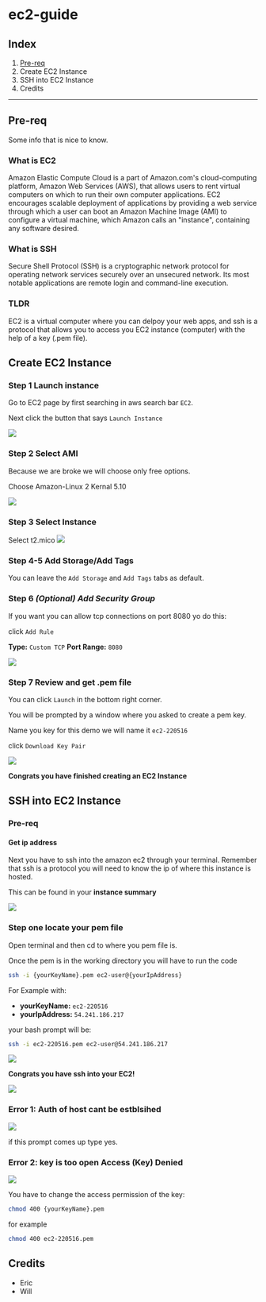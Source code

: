 # ec2-guide

## Index
1. [Pre-req](#pre-req)
2. Create EC2 Instance
3. SSH into EC2 Instance
4. Credits
---

## Pre-req
Some info that is nice to know.

### What is EC2

Amazon Elastic Compute Cloud is a part of Amazon.com's cloud-computing platform, 
Amazon Web Services (AWS), that allows users to rent virtual computers on which to run their 
own computer applications. EC2 encourages scalable deployment of applications by providing a web service
through which a user can boot an Amazon Machine Image (AMI) to configure a virtual machine, which Amazon calls an 
"instance", containing any software desired.

### What is SSH

Secure Shell Protocol (SSH) is a cryptographic network protocol for operating network services 
securely over an unsecured network. Its most notable applications are remote login and command-line execution.

### TLDR

EC2 is a virtual computer where you can delpoy your web apps, and ssh is a protocol that
allows you to access you EC2 instance (computer) with the help of a key (.pem file).

## Create EC2 Instance

### Step 1 Launch instance

Go to EC2 page by first searching in aws search bar `EC2`.

Next click the button that says `Launch Instance`

![](img/launch-instance.png)

### Step 2 Select AMI

Because we are broke we will choose only free options.

Choose Amazon-Linux 2 Kernal 5.10

![](img/choose-ami.png)

### Step 3 Select Instance

Select t2.mico
![](img/choose-instance-type.png)

### Step 4-5 Add Storage/Add Tags

You can leave the `Add Storage` and `Add Tags` tabs as default.

### Step 6 *(Optional) Add Security Group*

If you want you can allow tcp connections on port 8080 yo do this:

click `Add Rule`

**Type:** `Custom TCP`
**Port Range:** `8080`

![](img/config-security.png)

### Step 7 Review and get .pem file

You can click `Launch` in the bottom right corner.

You will be prompted by a window where you asked to create a pem key.

Name you key for this demo we will name it `ec2-220516`

click `Download Key Pair`

![](img/get-pem-file.png)

**Congrats you have finished creating an EC2 Instance**

## SSH into EC2 Instance

### Pre-req

#### Get ip address 
Next you have to ssh into the amazon ec2 through your terminal. Remember that ssh is a protocol
you will need to know the ip of where this instance is hosted.

This can be found in your **instance summary**

![](img/get-ip-ssh.png)

### Step one locate your pem file

Open terminal and then cd to where you pem file is.

Once the pem is in the working directory  you will have to run the code 

```bash
ssh -i {yourKeyName}.pem ec2-user@{yourIpAddress}
```

For Example with:

- **yourKeyName:** `ec2-220516`
- **yourIpAddress:** `54.241.186.217`

your bash prompt will be:

```bash
ssh -i ec2-220516.pem ec2-user@54.241.186.217
```

![](img/ssh-in-terminal.png)

**Congrats you have ssh into your EC2!**

![](img/success-ssh.png)

### Error 1: Auth of host cant be estblsihed

![](img/windows-error.png)

if this prompt comes up type yes.

### Error 2: key is too open Access (Key) Denied

![](img/mac-error.png)

You have to change the access permission of the key:

```bash
chmod 400 {yourKeyName}.pem
```

for example

```bash
chmod 400 ec2-220516.pem
```

## Credits
- Eric
- Will
